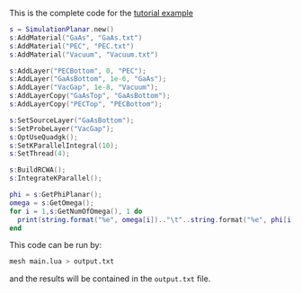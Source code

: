 This is the complete code for the [tutorial example](tutorial.md)
```lua
s = SimulationPlanar.new()
s:AddMaterial("GaAs", "GaAs.txt")
s:AddMaterial("PEC", "PEC.txt")
s:AddMaterial("Vacuum", "Vacuum.txt")

s:AddLayer("PECBottom", 0, "PEC");
s:AddLayer("GaAsBottom", 1e-6, "GaAs");
s:AddLayer("VacGap", 1e-8, "Vacuum");
s:AddLayerCopy("GaAsTop", "GaAsBottom");
s:AddLayerCopy("PECTop", "PECBottom");

s:SetSourceLayer("GaAsBottom");
s:SetProbeLayer("VacGap");
s:OptUseQuadgk();
s:SetKParallelIntegral(10);
s:SetThread(4);

s:BuildRCWA();
s:IntegrateKParallel();

phi = s:GetPhiPlanar();
omega = s:GetOmega();
for i = 1,s:GetNumOfOmega(), 1 do
  print(string.format("%e", omega[i]).."\t"..string.format("%e", phi[i]));
end
```
This code can be run by:
```bash
mesh main.lua > output.txt
```
and the results will be contained in the `output.txt` file.
